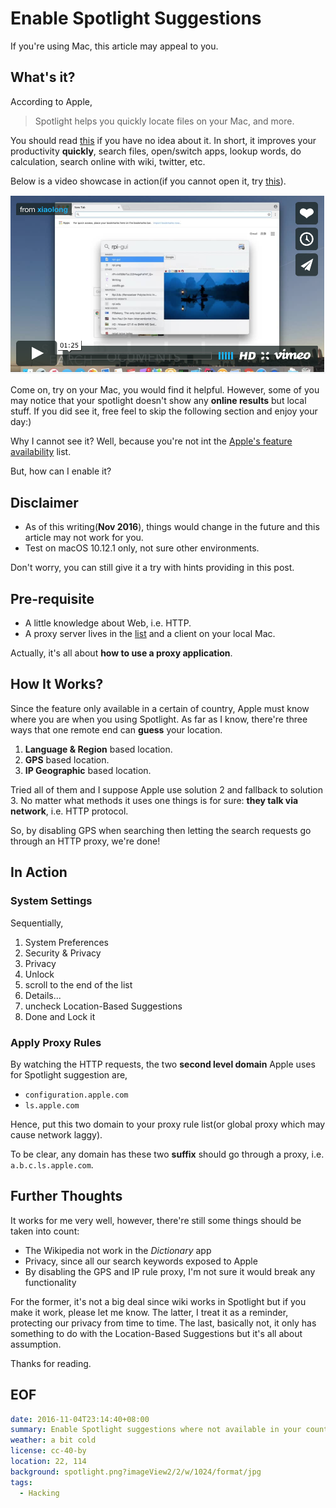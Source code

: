 Enable Spotlight Suggestions
===
If you're using Mac, this article may appeal to you.

## What's it?
According to Apple,

> Spotlight helps you quickly locate files on your Mac, and more.

You should read [this][apple-desc] if you have no idea about it. In short, it improves your productivity **quickly**, search files, open/switch apps, lookup words, do calculation, search online with wiki, twitter, etc.

Below is a video showcase in action(if you cannot open it, try [this][qq-video]).

[![Spotlight Demo on Vimeo](showcase.png?imageView2/2/w/512/format/jpg)](https://vimeo.com/190262280)

Come on, try on your Mac, you would find it helpful. However, some of you may notice that your spotlight doesn't show any **online results** but local stuff. If you did see it, free feel to skip the following section and enjoy your day:)

Why I cannot see it? Well, because you're not int the [Apple's feature availability][avaiable-list] list.

But, how can I enable it?

## Disclaimer
- As of this writing(**Nov 2016**), things would change in the future and this article may not work for you.
- Test on macOS 10.12.1 only, not sure other environments.

Don't worry, you can still give it a try with hints providing in this post.

## Pre-requisite
- A little knowledge about Web, i.e. HTTP.
- A proxy server lives in the [list][avaiable-list] and a client on your local Mac.

Actually, it's all about **how to use a proxy application**.

## How It Works?
Since the feature only available in a certain of country, Apple must know where you are when you using Spotlight. As far as I know, there're three ways that one remote end can **guess** your location.

1. **Language & Region** based location.
2. **GPS** based location.
3. **IP Geographic** based location.

Tried all of them and I suppose Apple use solution 2 and fallback to solution 3. No matter what methods it uses one things is for sure: **they talk via network**, i.e. HTTP protocol.

So, by disabling GPS when searching then letting the search requests go through an HTTP proxy, we're done!

## In Action
### System Settings
Sequentially,

1. System Preferences
2. Security & Privacy
3. Privacy
4. Unlock
5. scroll to the end of the list
6. Details...
7. uncheck Location-Based Suggestions
8. Done and Lock it

### Apply Proxy Rules
By watching the HTTP requests, the two **second level domain** Apple uses for Spotlight suggestion are,

- `configuration.apple.com`
- `ls.apple.com`

Hence, put this two domain to your proxy rule list(or global proxy which may cause network laggy).

To be clear, any domain has these two **suffix** should go through a proxy, i.e. `a.b.c.ls.apple.com`.

## Further Thoughts
It works for me very well, however, there're still some things should be taken into count:

* The Wikipedia not work in the *Dictionary* app
* Privacy, since all our search keywords exposed to Apple
* By disabling the GPS and IP rule proxy, I'm not sure it would break any functionality

For the former, it's not a big deal since wiki works in Spotlight but if you make it work, please let me know. The latter, I treat it as a reminder, protecting our privacy from time to time. The last, basically not, it only has something to do with the Location-Based Suggestions but it's all about assumption.



Thanks for reading.

## EOF
```yaml
date: 2016-11-04T23:14:40+08:00
summary: Enable Spotlight suggestions where not available in your country.
weather: a bit cold
license: cc-40-by
location: 22, 114
background: spotlight.png?imageView2/2/w/1024/format/jpg
tags:
  - Hacking
```

[avaiable-list]: http://www.apple.com/ios/feature-availability/#spotlight-suggestions-spotlight-suggestions
[apple-desc]: https://support.apple.com/en-us/HT204014
[qq-video]: https://v.qq.com/x/page/m03438kx2xx.html

